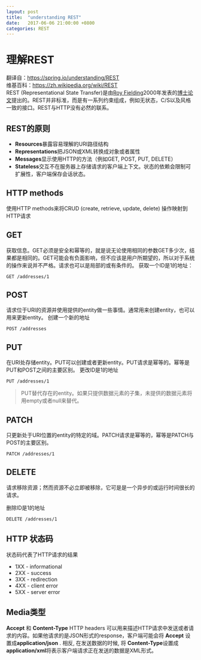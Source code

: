 ```yaml
---
layout: post
title:  "understanding REST"
date:   2017-06-06 21:00:00 +0800
categories: REST
---
```


# 理解REST

翻译自：https://spring.io/understanding/REST <br/>
维基百科：https://zh.wikipedia.org/wiki/REST <br/>
REST (Representational State Transfer)是由[Roy Fielding](https://en.wikipedia.org/wiki/Roy_Fielding)2000年发表的[博士论文](https://www.ics.uci.edu/~fielding/pubs/dissertation/top.htm)提出的。REST并非标准，而是有一系列约束组成，例如无状态，C/S以及风格一致的接口。REST与HTTP没有必然的联系。

## REST的原则

- **Resources**暴露容易理解的URI路径结构
- **Representations**把JSON或XML转换成对象或者属性
- **Messages**显示使用HTTP的方法（例如GET, POST, PUT, DELETE）
- **Stateless**交互不在服务器上存储请求的客户端上下文。状态的依赖会限制可扩展性，客户端保存会话状态。

## HTTP methods

使用HTTP methods来将CRUD (create, retrieve, update, delete) 操作映射到HTTP请求

## GET

获取信息。GET必须是安全和幂等的，就是说无论使用相同的参数GET多少次，结果都是相同的。GET可能会有负面影响，但不应该是用户所期望的，所以对于系统的操作来说并不严格。请求也可以是局部的或有条件的。
获取一个ID是1的地址：

```
GET /addresses/1
```

## POST

请求位于URI的资源并使用提供的entity做一些事情。通常用来创建entity，也可以用来更新entity。
创建一个新的地址

```
POST /addresses
```

## PUT

在URI处存储entity。PUT可以创建或者更新entity。PUT请求是幂等的。幂等是PUT和POST之间的主要区别。
更改ID是1的地址

```
PUT /addresses/1
```

> PUT替代存在的entity。如果只提供数据元素的子集，未提供的数据元素将用empty或者null来替代。

## PATCH

只更新处于URI位置的entity的特定的域。PATCH请求是幂等的，幂等是PATCH与POST的主要区别。

```
PATCH /addresses/1
```

## DELETE

请求移除资源；然而资源不必立即被移除，它可是是一个异步的或运行时间很长的请求。

删除ID是1的地址

```
DELETE /addresses/1
```

## HTTP 状态码

状态码代表了HTTP请求的结果

- 1XX - informational
- 2XX - success
- 3XX - redirection
- 4XX - client error
- 5XX - server error

## Media类型

**Accept** 和 **Content-Type** HTTP headers 可以用来描述HTTP请求中发送或者请求的内容。如果他请求的是JSON形式的response，客户端可能会将 **Accept** 设置成**application/json** . 相反, 在发送数据的时候, 将 **Content-Type**设置成**application/xml**将表示客户端请求正在发送的数据是XML形式。
